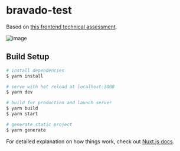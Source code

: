 # bravado-test

Based on [this frontend technical assessment](https://www.notion.so/Frontend-technical-assessment-e498087f682e466c940e0382f18219dc).

![image](https://user-images.githubusercontent.com/13103045/121210861-b30acd80-c884-11eb-9acd-91346667a824.png)

## Build Setup

```bash
# install dependencies
$ yarn install

# serve with hot reload at localhost:3000
$ yarn dev

# build for production and launch server
$ yarn build
$ yarn start

# generate static project
$ yarn generate
```

For detailed explanation on how things work, check out [Nuxt.js docs](https://nuxtjs.org).
